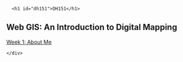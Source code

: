<!DOCTYPE html>
<html lang="en-US">
  <head>
  

<title>DH151 | https://hanarama.github.io/DH151/</title>



  </head>
  <body>
    <div class="container-lg px-3 my-5 markdown-body">
      

      <h1 id="dh151">DH151</h1>
<h2 id="web-gis-an-introduction-to-digital-mapping">Web GIS: An Introduction to Digital Mapping</h2>


<p><a href="/DH151/Week1/aboutme.html">Week 1: About Me</a></p>


      
    </div>

    
  </body>
</html>
